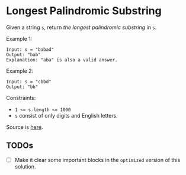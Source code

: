 Longest Palindromic Substring
===

Given a string `s`, return _the longest palindromic substring_ in `s`.


Example 1:
```
Input: s = "babad"
Output: "bab"
Explanation: "aba" is also a valid answer.
```

Example 2:
```
Input: s = "cbbd"
Output: "bb"
```

Constraints:

* `1 <= s.length <= 1000`
* `s` consist of only digits and English letters.

Source is [here](https://leetcode.com/problems/longest-palindromic-substring/).

TODOs
---
- [ ] Make it clear some important blocks in the `optimized` version of this solution.